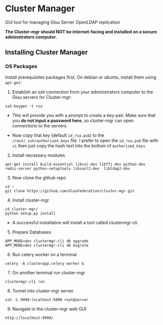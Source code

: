# Cluster Manager

GUI tool for managing Gluu Server OpenLDAP replication

**The Cluster-mgr should NOT be internet-facing and installed on a secure adminstrators computer.**

## Installing Cluster Manager

### OS Packages

Install prerequisites packages first. On debian or ubuntu, install them using `apt-get`:

1) Establish an ssh connection from your administrators computer to the Gluu servers for Cluster-mgr:

`ssh-keygen -t rsa`

- This will provide you with a prompt to create a key-pair. Make sure that you **do not input a password here**, so cluster-mgr can open connections to the servers.

- Now copy that key (default `id_rsa.pub`) to the `/root/.ssh/authorized_keys` file. I prefer to open the `id_rsa.pub` file with `vi` then just copy the hash text into the bottom of `authorized_keys`

2) Install necessary modules


```
apt-get install build-essential libssl-dev libffi-dev python-dev redis-server python-setuptools libsasl2-dev  libldap2-dev
```

3) Now clone the github repo

```
cd ~
git clone https://github.com/GluuFederation/cluster-mgr.git
```

4) Install cluster-mgr

```
cd cluster-mgr/
python setup.py install
```

- A successful installation will install a tool called clustermgr-cli.

5) Prepare Databases

```
APP_MODE=dev clustermgr-cli db upgrade
APP_MODE=dev clustermgr-cli db migrate
```

6) Run celery worker on a terminal

```
celery -A clusterapp.celery worker &
```

7) On another terminal run cluster-mgr

```
clustermgr-cli run
```

8) Tunnel into cluster-mgr server

```
ssh -L 9999:localhost:5000 root@server
```

9) Navigate to the cluster-mgr web GUI

```
http://localhost:9999/
```

